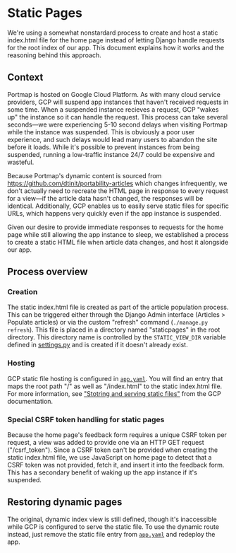 # Static Pages

We're using a somewhat nonstardard process to create and host a static index.html file for the home page instead of letting Django handle requests for the root index of our app. This document explains how it works and the reasoning behind this approach.

## Context

Portmap is hosted on Google Cloud Platform. As with many cloud service providers, GCP will suspend app instances that haven't received requests in some time. When a suspended instance recieves a request, GCP "wakes up" the instance so it can handle the request. This process can take several seconds—we were experiencing 5-10 second delays when visiting Portmap while the instance was suspended. This is obviously a poor user experience, and such delays would lead many users to abandon the site before it loads. While it's possible to prevent instances from being suspended, running a low-traffic instance 24/7 could be expensive and wasteful.

Because Portmap's dynamic content is sourced from https://github.com/dtinit/portability-articles which changes infrequently, we don't actually need to recreate the HTML page in response to every request for a view—if the article data hasn't changed, the responses will be identical. Additionally, GCP enables us to easily serve static files for specific URLs, which happens very quickly even if the app instance is suspended.

Given our desire to provide immediate responses to requests for the home page while still allowing the app instance to sleep, we established a process to create a static HTML file when article data changes, and host it alongside our app.

## Process overview

### Creation

The static index.html file is created as part of the article population process. This can be triggered either through the Django Admin interface (Articles > Populate articles) or via the custom "refresh" command (`./manage.py refresh`). This file is placed in a directory named "staticpages" in the root directory. This directory name is controlled by the `STATIC_VIEW_DIR` variable defined in [settings.py](/portmap/settings.py) and is created if it doesn't already exist.

### Hosting

GCP static file hosting is configured in [`app.yaml`](/app.yaml). You will find an entry that maps the root path "/" as well as "/index.html" to the static index.html file. For more information, see ["Stotring and serving static files"](https://cloud.google.com/appengine/docs/standard/serving-static-files?tab=python) from the GCP documentation.

### Special CSRF token handling for static pages

Because the home page's feedback form requires a unique CSRF token per request, a view was added to provide one via an HTTP GET request ("/csrf_token"). Since a CSRF token can't be provided when creating the static index.html file, we use JavaScript on home page to detect that a CSRF token was not provided, fetch it, and insert it into the feedback form. This has a secondary benefit of waking up the app instance if it's suspended.

## Restoring dynamic pages

The original, dynamic index view is still defined, though it's inaccessible while GCP is configured to serve the static file. To use the dynamic route instead, just remove the static file entry from [`app.yaml`](/app.yaml) and redeploy the app.
